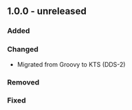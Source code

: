 ## 1.0.0 - unreleased

### Added

### Changed
- Migrated from Groovy to KTS (DDS-2)

### Removed

### Fixed
